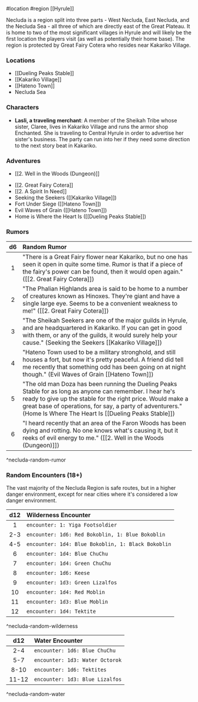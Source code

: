 #location #region [[Hyrule]]

Necluda is a region split into three parts - West Necluda, East Necluda, and the Necluda Sea - all three of which are directly east of the Great Plateau. It is home to two of the most significant villages in Hyrule and will likely be the first location the players visit (as well as potentially their home base). The region is protected by Great Fairy Cotera who resides near Kakariko Village.

### Locations

- [[Dueling Peaks Stable]]
- [[Kakariko Village]]
- [[Hateno Town]]
- Necluda Sea

### Characters

- **Lasli, a traveling merchant**: A member of the Sheikah Tribe whose sister, Claree, lives in Kakariko Village and runs the armor shop Enchanted. She is traveling to Central Hyrule in order to advertise her sister's business. The party can run into her if they need some direction to the next story beat in Kakariko.

### Adventures

- [[2. Well in the Woods (Dungeon)]]
* [[2. Great Fairy Cotera]]
* [[2. A Spirit In Need]]
* Seeking the Seekers ([[Kakariko Village]])
* Fort Under Siege ([[Hateno Town]])
* Evil Waves of Grain ([[Hateno Town]])
* Home is Where the Heart Is ([[Dueling Peaks Stable]])

### Rumors

| d6  | Random Rumor                                                                                                                                                                                                                                                                                |
|:---:|:------------------------------------------------------------------------------------------------------------------------------------------------------------------------------------------------------------------------------------------------------------------------------------------- |
|  1  | "There is a Great Fairy flower near Kakariko, but no one has seen it open in quite some time. Rumor is that if a piece of the fairy's power can be found, then it would open again." ([[2. Great Fairy Cotera]])                                                                            |
|  2  | "The Phalian Highlands area is said to be home to a number of creatures known as Hinoxes. They're giant and have a single large eye. Seems to be a convenient weakness to me!" ([[2. Great Fairy Cotera]])                                                                                  |
|  3  | "The Sheikah Seekers are one of the major guilds in Hyrule, and are headquartered in Kakariko. If you can get in good with them, or any of the guilds, it would surely help your cause." (Seeking the Seekers [[Kakariko Village]])                                                         |
|  4  | "Hateno Town used to be a military stronghold, and still houses a fort, but now it's pretty peaceful. A friend did tell me recently that something odd has been going on at night though." (Evil Waves of Grain [[Hateno Town]])                                                         |
|  5  | "The old man Doza has been running the Dueling Peaks Stable for as long as anyone can remember. I hear he's ready to give up the stable for the right price. Would make a great base of operations, for say, a party of adventurers." (Home Is Where The Heart Is [[Dueling Peaks Stable]]) |
|  6  | "I heard recently that an area of the Faron Woods has been dying and rotting. No one knows what's causing it, but it reeks of evil energy to me." ([[2. Well in the Woods (Dungeon)]])                                                                                                      |
^necluda-random-rumor

### Random Encounters (18+)

The vast majority of the Necluda Region is safe routes, but in a higher danger environment, except for near cities where it's considered a low danger environment.

| d12 | Wilderness Encounter                               |
|:---:|:-------------------------------------------------- |
|  1  | `encounter: 1: Yiga Footsoldier`                   |
| 2-3 | `encounter: 1d6: Red Bokoblin, 1: Blue Bokoblin`   |
| 4-5 | `encounter: 1d4: Blue Bokoblin, 1: Black Bokoblin` |
|  6  | `encounter: 1d4: Blue ChuChu`                      |
|  7  | `encounter: 1d4: Green ChuChu`                     |
|  8  | `encounter: 1d6: Keese`                            |
|  9  | `encounter: 1d3: Green Lizalfos`                   |
| 10  | `encounter: 1d4: Red Moblin`                       |
| 11  | `encounter: 1d3: Blue Moblin`                      |
| 12  | `encounter: 1d4: Tektite`                          |
^necluda-random-wilderness

|  d12  | Water Encounter                 |
|:-----:|:------------------------------- |
|  2-4  | `encounter: 1d6: Blue ChuChu`   |
|  5-7  | `encounter: 1d3: Water Octorok` |
| 8-10  | `encounter: 1d6: Tektites`      |
| 11-12 | `encounter: 1d3: Blue Lizalfos` |
^necluda-random-water
